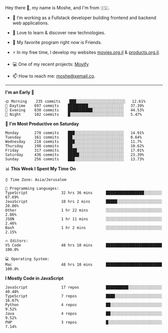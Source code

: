 Hey there 👋, my name is Moshe, and I'm from 🇮🇱.

- :telescope: I’m working as a Fullstack developer building frontend and backend web applications.

- :seedling: Love to learn & discover new technologies.

- 🍿 My favorite program right now is Friends.

- :zap: In my free time, I develop my websites [movies.org.il](https://movies.org.il) & [products.org.il](https://products.org.il).

- 💻 One of my recent projects: [Movify](https://github.com/jewishmoses/movify)

- :mailbox: How to reach me: moshe@xemail.co.

<hr/>

<!--START_SECTION:waka-->
**I'm an Early 🐤** 

```text
🌞 Morning    235 commits    ███░░░░░░░░░░░░░░░░░░░░░░   12.61% 
🌆 Daytime    697 commits    █████████░░░░░░░░░░░░░░░░   37.39% 
🌃 Evening    830 commits    ███████████░░░░░░░░░░░░░░   44.53% 
🌙 Night      102 commits    █░░░░░░░░░░░░░░░░░░░░░░░░   5.47%

```
📅 **I'm Most Productive on Saturday** 

```text
Monday       278 commits    ███░░░░░░░░░░░░░░░░░░░░░░   14.91% 
Tuesday      161 commits    ██░░░░░░░░░░░░░░░░░░░░░░░   8.64% 
Wednesday    218 commits    ███░░░░░░░░░░░░░░░░░░░░░░   11.7% 
Thursday     198 commits    ██░░░░░░░░░░░░░░░░░░░░░░░   10.62% 
Friday       317 commits    ████░░░░░░░░░░░░░░░░░░░░░   17.01% 
Saturday     436 commits    █████░░░░░░░░░░░░░░░░░░░░   23.39% 
Sunday       256 commits    ███░░░░░░░░░░░░░░░░░░░░░░   13.73%

```


📊 **This Week I Spent My Time On** 

```text
⌚︎ Time Zone: Asia/Jerusalem

💬 Programming Languages: 
TypeScript               32 hrs 36 mins      █████████████████░░░░░░░░   67.69% 
JavaScript               10 hrs 2 mins       █████░░░░░░░░░░░░░░░░░░░░   20.86% 
Other                    1 hr 22 mins        ░░░░░░░░░░░░░░░░░░░░░░░░░   2.86% 
JSON                     1 hr 11 mins        ░░░░░░░░░░░░░░░░░░░░░░░░░   2.46% 
Bash                     1 hr 2 mins         ░░░░░░░░░░░░░░░░░░░░░░░░░   2.15%

🔥 Editors: 
VS Code                  48 hrs 10 mins      █████████████████████████   100.0%

💻 Operating System: 
Mac                      48 hrs 10 mins      █████████████████████████   100.0%

```

**I Mostly Code in JavaScript** 

```text
JavaScript               17 repos            ██████████░░░░░░░░░░░░░░░   40.48% 
TypeScript               7 repos             ████░░░░░░░░░░░░░░░░░░░░░   16.67% 
Python                   4 repos             ██░░░░░░░░░░░░░░░░░░░░░░░   9.52% 
Java                     4 repos             ██░░░░░░░░░░░░░░░░░░░░░░░   9.52% 
PHP                      3 repos             █░░░░░░░░░░░░░░░░░░░░░░░░   7.14%

```



<!--END_SECTION:waka-->
